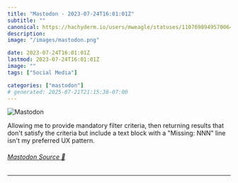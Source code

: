 ```yaml
---
title: "Mastodon - 2023-07-24T16:01:01Z"
subtitle: ""
canonical: https://hachyderm.io/users/mweagle/statuses/110769894957006497
description:
image: "/images/mastodon.png"

date: 2023-07-24T16:01:01Z
lastmod: 2023-07-24T16:01:01Z
image: ""
tags: ["Social Media"]

categories: ["mastodon"]
# generated: 2025-07-21T21:15:38-07:00
---
```

![Mastodon](/images/mastodon.png)

<p>Allowing me to provide mandatory filter criteria, then returning results that don&#39;t satisfy the criteria but include a text block with a &quot;Missing: NNN&quot; line isn&#39;t my preferred UX pattern.</p>


###### [Mastodon Source 🐘](https://hachyderm.io/@mweagle/110769894957006497)

___
